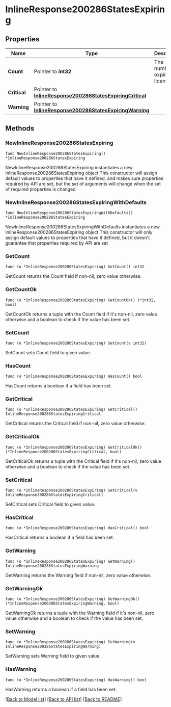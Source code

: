 # InlineResponse200286StatesExpiring

## Properties

Name | Type | Description | Notes
------------ | ------------- | ------------- | -------------
**Count** | Pointer to **int32** | The number of expiring licenses | [optional] 
**Critical** | Pointer to [**InlineResponse200286StatesExpiringCritical**](InlineResponse200286StatesExpiringCritical.md) |  | [optional] 
**Warning** | Pointer to [**InlineResponse200286StatesExpiringWarning**](InlineResponse200286StatesExpiringWarning.md) |  | [optional] 

## Methods

### NewInlineResponse200286StatesExpiring

`func NewInlineResponse200286StatesExpiring() *InlineResponse200286StatesExpiring`

NewInlineResponse200286StatesExpiring instantiates a new InlineResponse200286StatesExpiring object
This constructor will assign default values to properties that have it defined,
and makes sure properties required by API are set, but the set of arguments
will change when the set of required properties is changed

### NewInlineResponse200286StatesExpiringWithDefaults

`func NewInlineResponse200286StatesExpiringWithDefaults() *InlineResponse200286StatesExpiring`

NewInlineResponse200286StatesExpiringWithDefaults instantiates a new InlineResponse200286StatesExpiring object
This constructor will only assign default values to properties that have it defined,
but it doesn't guarantee that properties required by API are set

### GetCount

`func (o *InlineResponse200286StatesExpiring) GetCount() int32`

GetCount returns the Count field if non-nil, zero value otherwise.

### GetCountOk

`func (o *InlineResponse200286StatesExpiring) GetCountOk() (*int32, bool)`

GetCountOk returns a tuple with the Count field if it's non-nil, zero value otherwise
and a boolean to check if the value has been set.

### SetCount

`func (o *InlineResponse200286StatesExpiring) SetCount(v int32)`

SetCount sets Count field to given value.

### HasCount

`func (o *InlineResponse200286StatesExpiring) HasCount() bool`

HasCount returns a boolean if a field has been set.

### GetCritical

`func (o *InlineResponse200286StatesExpiring) GetCritical() InlineResponse200286StatesExpiringCritical`

GetCritical returns the Critical field if non-nil, zero value otherwise.

### GetCriticalOk

`func (o *InlineResponse200286StatesExpiring) GetCriticalOk() (*InlineResponse200286StatesExpiringCritical, bool)`

GetCriticalOk returns a tuple with the Critical field if it's non-nil, zero value otherwise
and a boolean to check if the value has been set.

### SetCritical

`func (o *InlineResponse200286StatesExpiring) SetCritical(v InlineResponse200286StatesExpiringCritical)`

SetCritical sets Critical field to given value.

### HasCritical

`func (o *InlineResponse200286StatesExpiring) HasCritical() bool`

HasCritical returns a boolean if a field has been set.

### GetWarning

`func (o *InlineResponse200286StatesExpiring) GetWarning() InlineResponse200286StatesExpiringWarning`

GetWarning returns the Warning field if non-nil, zero value otherwise.

### GetWarningOk

`func (o *InlineResponse200286StatesExpiring) GetWarningOk() (*InlineResponse200286StatesExpiringWarning, bool)`

GetWarningOk returns a tuple with the Warning field if it's non-nil, zero value otherwise
and a boolean to check if the value has been set.

### SetWarning

`func (o *InlineResponse200286StatesExpiring) SetWarning(v InlineResponse200286StatesExpiringWarning)`

SetWarning sets Warning field to given value.

### HasWarning

`func (o *InlineResponse200286StatesExpiring) HasWarning() bool`

HasWarning returns a boolean if a field has been set.


[[Back to Model list]](../README.md#documentation-for-models) [[Back to API list]](../README.md#documentation-for-api-endpoints) [[Back to README]](../README.md)



